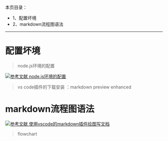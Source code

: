 本页目录：
- 1、配置坏境
- 2、markdown流程图语法


***

# 配置坏境

> node.js环境的配置

[![](https://img.shields.io/badge/参考文献-node.js环境的配置-yellow.svg "参考文献 node.js环境的配置")](https://github.com/OurNotes/CCN/blob/master/2.%E5%89%8D%E7%AB%AF/2.webpack/1.webpack%E4%B9%8B%E5%BC%80%E5%8F%91%E7%8E%AF%E5%A2%83/1-nodejs%E4%B8%8B%E8%BD%BD%E5%AE%89%E8%A3%85.md)

> vs code插件的下载安装 ：markdown preview enhanced


# markdown流程图语法

[![](https://img.shields.io/badge/参考文献-使用vscode的markdown插件绘图写文档-yellow.svg "参考文献 使用vscode的markdown插件绘图写文档")](https://www.jianshu.com/p/a9bd83b768d5)

> flowchart


